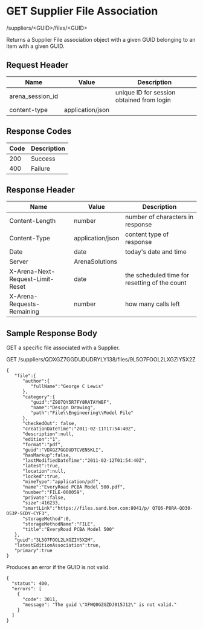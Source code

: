 # GET Supplier File Association


/suppliers/&lt;GUID&gt;/files/&lt;GUID&gt;

Returns a  Supplier File association object with a given GUID belonging to an item with a given GUID. 

## Request Header

| Name<br> | Value<br> | Description<br> |
|  --- |  --- |  --- | 
| arena_session_id<br> |   | unique ID for session obtained from login<br> |
| content\-type<br> | application/json<br> |   |

## Response Codes

| Code<br> | Description<br> |
|  --- |  --- | 
| 200<br> | Success<br> |
| 400<br> | Failure<br> |

## Response Header

| Name<br> | Value<br> | Description<br> |
|  --- |  --- |  --- | 
| Content\-Length<br> | number<br> | number of characters in response<br> |
| Content\-Type<br> | application/json<br> | content type of response<br> |
| Date<br> | date<br> | today's date and time<br> |
| Server<br> | ArenaSolutions<br> |   |
| X\-Arena\-Next\-Request\-Limit\-Reset<br> | date<br> | the scheduled time for resetting of the count<br> |
| X\-Arena\-Requests\-Remaining<br> | number<br> | how many calls left<br> |

## Sample Response Body
GET a specific file associated with a Supplier.

GET /suppliers/QDXGZ7GGDUDUDRYLY138/files/9L5O7FOOL2LXGZIY5X2Z

```
{  
   "file":{  
      "author":{  
         "fullName":"George C Lewis"
      },
      "category":{  
         "guid":"Z9O7QY5R7FY8RATAYWBF",
         "name":"Design Drawing",
         "path":"File\\Engineering\\Model File" 
      },
      "checkedOut": false,
      "creationDateTime":"2011-02-11T17:54:40Z",
      "description":null,
      "edition":"1",
      "format":"pdf",
      "guid":"VDXGZ7GGDUDTCVENSKLI",
      "hasMarkup":false,
      "lastModifiedDateTime":"2011-02-12T01:54:40Z",
      "latest":true,
      "location":null,
      "locked":true,
      "mimeType":"application/pdf",
      "name":"EveryRoad PCBA Model 500.pdf",
      "number":"FILE-000059",
      "private":false,
      "size":416233,
      "smartLink":"https://files.sand.bom.com:8041/p/ Q7Q6-P8RA-QO30-O53P-SCDY-CYF3",
      "storageMethod":0,
      "storageMethodName":"FILE",
      "title":"EveryRoad PCBA Model 500"
   },
   "guid":"3L5O7FOOL2LXGZIY5X2M",
   "latestEditionAssociation":true,
   "primary":true
}
```
Produces an error if the GUID is not valid.

```
{
  "status": 400,
  "errors": [
    {
      "code": 3011,
      "message": "The guid \"XFWQ0GZGZDJ015J12\" is not valid."
    }
  ]
}
```
